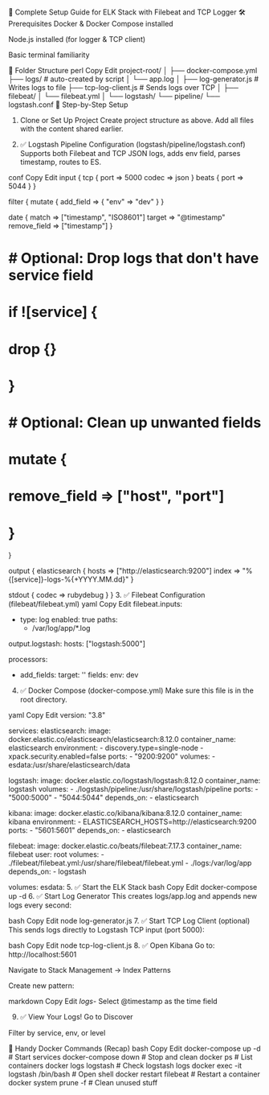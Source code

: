 🚀 Complete Setup Guide for ELK Stack with Filebeat and TCP Logger
🛠 Prerequisites
Docker & Docker Compose installed

Node.js installed (for logger & TCP client)

Basic terminal familiarity

🔧 Folder Structure
perl
Copy
Edit
project-root/
│
├── docker-compose.yml
├── logs/                       # auto-created by script
│   └── app.log
│
├── log-generator.js           # Writes logs to file
├── tcp-log-client.js          # Sends logs over TCP
│
├── filebeat/
│   └── filebeat.yml
│
└── logstash/
    └── pipeline/
        └── logstash.conf
🔹 Step-by-Step Setup
1. Clone or Set Up Project
Create project structure as above. Add all files with the content shared earlier.

2. ✅ Logstash Pipeline Configuration (logstash/pipeline/logstash.conf)
Supports both Filebeat and TCP JSON logs, adds env field, parses timestamp, routes to ES.

conf
Copy
Edit
input {
  tcp {
    port => 5000
    codec => json
  }
  beats {
    port => 5044
  }
}

filter {
  mutate {
    add_field => { "env" => "dev" }
  }

  date {
    match => ["timestamp", "ISO8601"]
    target => "@timestamp"
    remove_field => ["timestamp"]
  }

#   # Optional: Drop logs that don't have service field
#   if ![service] {
#     drop {}
#   }

#   # Optional: Clean up unwanted fields
#   mutate {
#     remove_field => ["host", "port"]
#   }
}

output {
  elasticsearch {
    hosts => ["http://elasticsearch:9200"]
    index => "%{[service]}-logs-%{+YYYY.MM.dd}"
  }

  stdout { codec => rubydebug }
}
3. ✅ Filebeat Configuration (filebeat/filebeat.yml)
yaml
Copy
Edit
filebeat.inputs:
  - type: log
    enabled: true
    paths:
      - /var/log/app/*.log

output.logstash:
  hosts: ["logstash:5000"]

processors:
  - add_fields:
      target: ''
      fields:
        env: dev
4. ✅ Docker Compose (docker-compose.yml)
Make sure this file is in the root directory.

yaml
Copy
Edit
version: "3.8"

services:
  elasticsearch:
    image: docker.elastic.co/elasticsearch/elasticsearch:8.12.0
    container_name: elasticsearch
    environment:
      - discovery.type=single-node
      - xpack.security.enabled=false
    ports:
      - "9200:9200"
    volumes:
      - esdata:/usr/share/elasticsearch/data

  logstash:
    image: docker.elastic.co/logstash/logstash:8.12.0
    container_name: logstash
    volumes:
      - ./logstash/pipeline:/usr/share/logstash/pipeline
    ports:
      - "5000:5000"
      - "5044:5044"
    depends_on:
      - elasticsearch

  kibana:
    image: docker.elastic.co/kibana/kibana:8.12.0
    container_name: kibana
    environment:
      - ELASTICSEARCH_HOSTS=http://elasticsearch:9200
    ports:
      - "5601:5601"
    depends_on:
      - elasticsearch

  filebeat:
    image: docker.elastic.co/beats/filebeat:7.17.3
    container_name: filebeat
    user: root
    volumes:
      - ./filebeat/filebeat.yml:/usr/share/filebeat/filebeat.yml
      - ./logs:/var/log/app
    depends_on:
      - logstash

volumes:
  esdata:
5. ✅ Start the ELK Stack
bash
Copy
Edit
docker-compose up -d
6. ✅ Start Log Generator
This creates logs/app.log and appends new logs every second:

bash
Copy
Edit
node log-generator.js
7. ✅ Start TCP Log Client (optional)
This sends logs directly to Logstash TCP input (port 5000):

bash
Copy
Edit
node tcp-log-client.js
8. ✅ Open Kibana
Go to: http://localhost:5601

Navigate to Stack Management → Index Patterns

Create new pattern:

markdown
Copy
Edit
*logs-*
Select @timestamp as the time field

9. ✅ View Your Logs!
Go to Discover

Filter by service, env, or level

🐳 Handy Docker Commands (Recap)
bash
Copy
Edit
docker-compose up -d        # Start services
docker-compose down         # Stop and clean
docker ps                   # List containers
docker logs logstash        # Check logstash logs
docker exec -it logstash /bin/bash # Open shell
docker restart filebeat     # Restart a container
docker system prune -f      # Clean unused stuff
